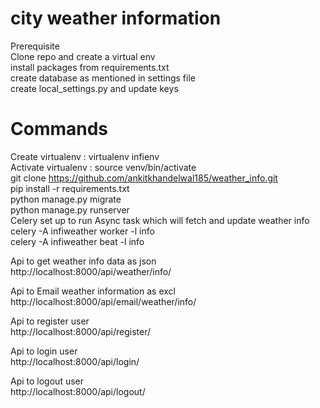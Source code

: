 # city weather information
Prerequisite    
Clone repo and create a virtual env    
install packages from requirements.txt    
create database as mentioned in settings file    
create local_settings.py and update keys 

# Commands
Create virtualenv : virtualenv infienv    
Activate virtualenv : source venv/bin/activate    
git clone   https://github.com/ankitkhandelwal185/weather_info.git    
pip install -r requirements.txt    
python manage.py migrate    
python manage.py runserver    
Celery set up to run Async task which will fetch and update weather info
celery -A infiweather worker -l info    
celery -A infiweather beat -l info


Api to get weather info data as json    
http://localhost:8000/api/weather/info/    

Api to Email weather information as excl    
http://localhost:8000/api/email/weather/info/

Api to register user   
http://localhost:8000/api/register/     

Api to login user     
http://localhost:8000/api/login/    

Api to logout user    
http://localhost:8000/api/logout/
